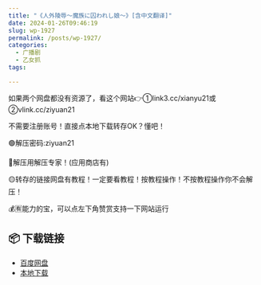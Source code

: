 ```yaml
---
title: "《人外陵辱～魔族に囚われし娘～》[含中文翻译]"
date: 2024-01-26T09:46:19
slug: wp-1927
permalink: /posts/wp-1927/
categories:
  - 广播剧
  - 乙女抓
tags:

---
```


如果两个网盘都没有资源了，看这个网站👉①link3.cc/xianyu21或②vlink.cc/ziyuan21

不需要注册账号！直接点本地下载转存OK？懂吧！

🟢解压密码:ziyuan21

🔵解压用解压专家！(应用商店有)

🟡转存的链接网盘有教程！一定要看教程！按教程操作！不按教程操作你不会解压！

💰🈶能力的宝，可以点左下角赞赏支持一下网站运行

## 📦 下载链接
- [百度网盘](https://blziyuan21.com/pay-download/1927?key=fed9b8c39e&down_id=0)
- [本地下载](https://blziyuan21.com/pay-download/1927?key=fed9b8c39e&down_id=1)

